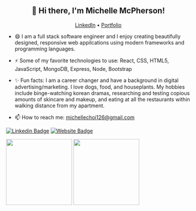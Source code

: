 <h2 align="center">👋 Hi there, I'm Michelle McPherson!</h2>
<p align="center">
  <a href="https://www.linkedin.com/in/michellemcpherson126/">LinkedIn</a> 
  •
  <a href="https://michelle-mcpherson.netlify.app/">Portfolio</a>
</p>

- :smile: I am a full stack software engineer and I enjoy creating beautifully designed, responsive web appilcations using modern frameworks and programming languages.

- ⚡ Some of my favorite technologies to use: React, CSS, HTML5, JavaScript, MongoDB, Express, Node, Bootstrap

- :sparkles: Fun facts: I am a career changer and have a background in digital advertising/marketing. I love dogs, food, and houseplants. My hobbies include binge-watching korean dramas, researching and testing copious amounts of skincare and makeup, and eating at all the restaurants within walking distance from my apartment.

- :mailbox: How to reach me: michellechoi126@gmail.com

[![Linkedin Badge](https://img.shields.io/badge/-LinkedIn-0e76a8?style=for-the-badge&logo=Linkedin&logoColor=white)](https://www.linkedin.com/in/michellemcpherson126/)
[![Website Badge](https://img.shields.io/badge/Website-3b5998?style=for-the-badge&logo=google-chrome&logoColor=white)](https://michelle-mcpherson.netlify.app/)

<p>
  <img align="top" height="180em" src="https://github-readme-stats.vercel.app/api?username=michellechoi126&hide=stars,issues&count_private=true&show_icons=true&hide_border=true&theme=omni" />
  <img align="top" height="180em"  src="https://github-readme-stats.vercel.app/api/top-langs/?username=michellechoi126&hide_border=true&theme=omni" />
</p>
